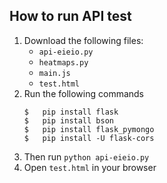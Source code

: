 ## How to run API test
1. Download the following files:
    - `api-eieio.py`
    - `heatmaps.py`
    - `main.js`
    - `test.html`
2. Run the following commands
    ```
    $   pip install flask
    $   pip install bson
    $   pip install flask_pymongo
    $   pip install -U flask-cors
    ```
3. Then run `python api-eieio.py`
4. Open `test.html` in your browser 
